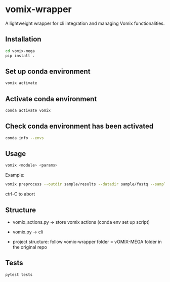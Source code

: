 # vomix-wrapper

A lightweight wrapper for cli integration and managing Vomix functionalities.

## Installation

```bash
cd vomix-mega
pip install .
```

## Set up conda environment

```bash
vomix activate
```

## Activate conda environment

```bash
conda activate vomix
```

## Check conda environment has been activated

```bash
conda info --envs 
```

## Usage

```bash
vomix <module> <params>
```

Example: 
```bash
vomix preprocess --outdir sample/results --datadir sample/fastq --samplelist sample/sample_list.csv
```

ctrl-C to abort

## Structure

* vomix_actions.py -> store vomix actions (conda env set up script)

* vomix.py -> cli

* project structure: follow vomix-wrapper folder = vOMIX-MEGA folder in the original repo

## Tests

```bash
pytest tests
```